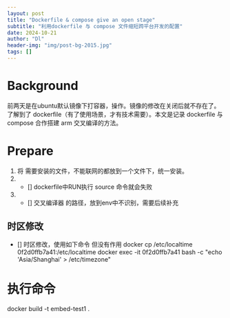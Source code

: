 ```yaml
---
layout: post
title: "Dockerfile & compose give an open stage"
subtitle: "利用dockerfile 与 compose 文件缩短跨平台开发的配置"
date: 2024-10-21
author: "Dl"
header-img: "img/post-bg-2015.jpg"
tags: []
---
```


# Background
前两天是在ubuntu默认镜像下打容器，操作。镜像的修改在关闭后就不存在了。了解到了 dockerfile（有了使用场景，才有技术需要）。本文是记录 dockerfile 与 compose 合作搭建 arm 交叉编译的方法。

# Prepare
1. 将 需要安装的文件，不能联网的都放到一个文件下，统一安装。
2. - [] dockerfile中RUN执行 source 命令就会失败
3. - [] 交叉编译器 的路径，放到env中不识别，需要后续补充
   
## 时区修改 
- [] 时区修改，使用如下命令 但没有作用
docker cp /etc/localtime 0f2d0ffb7a41:/etc/localtime
docker exec -it 0f2d0ffb7a41 bash -c "echo 'Asia/Shanghai' > /etc/timezone"



# 执行命令
docker build -t  embed-test1 .